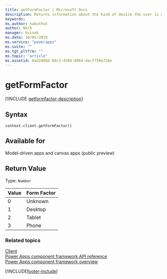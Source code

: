 ```yaml
---
title: getFormFactor | Microsoft Docs
description: Returns information about the kind of device the user is using.
keywords:
ms.author: nabuthuk
author: Nkrb
manager: kvivek
ms.date: 10/01/2019
ms.service: "powerapps"
ms.suite: ""
ms.tgt_pltfrm: ""
ms.topic: "article"
ms.assetid: 0ad24866-08c3-4584-8964-decff50e716e
---
```


# getFormFactor

[!INCLUDE [getformfactor-description](includes/getformfactor-description.md)]

## Syntax

`context.client.getFormFactor()`

## Available for 

Model-driven apps and canvas apps (public preview)

## Return Value

Type: `Number`

|Value|Form Factor|
|---|---|
|0|Unknown|
|1|Desktop|
|2|Tablet|
|3|Phone|


### Related topics

[Client](../client.md)<br/>
[Power Apps component framework API reference](../../reference/index.md)<br/>
[Power Apps component framework overview](../../overview.md)

[!INCLUDE[footer-include](../../../../includes/footer-banner.md)]